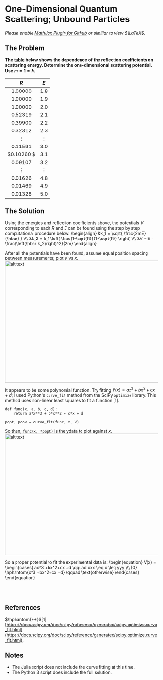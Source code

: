 # One-Dimensional Quantum Scattering; Unbound Particles

*Please enable [MathJax Plugin for Github](https://chrome.google.com/webstore/detail/mathjax-plugin-for-github/ioemnmodlmafdkllaclgeombjnmnbima?hl=en) or similiar to view $\LaTeX$.*

## The Problem
**The [table](https://github.com/spyderkam/1D-Unbound-Scattering/blob/main/scat.txt) below shows the dependence of the reflection coefficients on scattering energy. Determine the one-dimensional scattering potential. Use $m=1=\hbar$.**

  |  $R$ |  $E$  |
  :---: | :---:
  $1.00000$ | $1.8$
  $1.00000$ | $1.9$
  $1.00000$ | $2.0$
  $0.52319$ | $2.1$
  $0.39900$ | $2.2$
  $0.32312$ | $2.3$
  $\vdots$ | $\vdots$
  $0.11591$ | $3.0$
  $0.10260 $ | $3.1$
  $0.09107$ | $3.2$
  $\vdots$ | $\vdots$
  $0.01626$ | $4.8$
  $0.01469$ | $4.9$
  $0.01328$ | $5.0$
  
## The Solution
Using the energies and reflection coefficients above, the potentials $V$ corresponding to each $R$ and $E$ can be found using the step by step computational procedure below. 
\begin{align} 
  &k_1 = \sqrt{ \frac{2mE}{\hbar} }  \\\\\\
  &k_2 = k_1 \left( \frac{1-\sqrt{R}}{1+\sqrt{R}} \right) \\\\\\
  &V = E - \frac{\left(\hbar k_2\right)^2}{2m}
\end{align}

After all the potentials have been found, assume equal position spacing between measurements; plot $V$ vs $x$.
<null>
<img src="https://github.com/spyderkam/1D-Unbound-Scattering/blob/main/Fig1.png" alt="alt text" width="625" height="400">

It appears to be some polynomial function. Try fitting $V(x) = ax^3 + bx^2 + cx + d$; I used Python's `curve_fit` method from the SciPy `optimize` library. This method uses non-linear least squares to fit a function [1].
      
    def func(x, a, b, c, d):
        return a*x**3 + b*x**2 + c*x + d
    
    popt, pcov = curve_fit(func, x, V)

So then, `func(x, *popt)` is the ydata to plot against $x$.
<img src="https://github.com/spyderkam/1D-Unbound-Scattering/blob/main/Fig2.png" alt="alt text" width="625" height="400">

So a proper potential to fit the experimental data is:
\begin{equation}
  V(x) = \begin{cases}
    ax^3 +bx^2+cx +d \qquad xxx \leq x \leq yyy \\\\\\
    {0} \hphantom{x^3 +bx^2+cx +d} \qquad \text{otherwise}
  \end{cases}
\end{equation}


<null>
  <br>
  <null>
    <br>
    
## References
$\hphantom{++}$[1] [https://docs.scipy.org/doc/scipy/reference/generated/scipy.optimize.curve_fit.html](https://docs.scipy.org/doc/scipy/reference/generated/scipy.optimize.curve_fit.html).

## Notes
- The Julia script does not include the curve fitting at this time.
- The Python 3 script does include the full solution.
